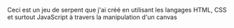 Ceci est un jeu de serpent que j'ai créé en utilisant les langages HTML, CSS et surtout JavaScript à travers la manipulation d'un canvas